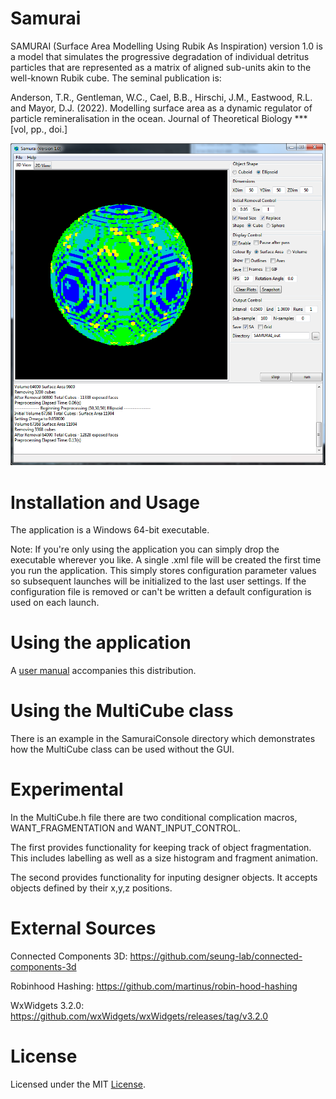 # Samurai
SAMURAI (Surface Area Modelling Using Rubik As Inspiration) version 1.0 is a model that
simulates the progressive degradation of individual detritus particles that are represented as a
matrix of aligned sub-units akin to the well-known Rubik cube. The seminal publication is:

Anderson, T.R., Gentleman, W.C., Cael, B.B., Hirschi, J.M., Eastwood, R.L. and Mayor, D.J. (2022). Modelling surface area as a dynamic regulator of particle remineralisation in the ocean. Journal of Theoretical Biology *** [vol, pp., doi.]

![alt text](https://github.com/gitbeast7/Samurai/blob/main/images/SamuraiSnap.png "Samurai")

# Installation and Usage
The application is a Windows 64-bit executable.

Note: If you're only using the application you can simply drop the executable wherever you like.
A single .xml file will be created the first time you run the application. This simply stores configuration
parameter values so subsequent launches will be initialized to the last user settings.
If the configuration file is removed or can't be written a default configuration is used on each launch.
# Using the application 

A [user manual](https://github.com/gitbeast7/Samurai/blob/main/SAMURAI_1.0/SAMURAI%20Reference%20Manual.pdf) accompanies this distribution.

# Using the MultiCube class 
There is an example in the SamuraiConsole directory which demonstrates how the MultiCube class can be used
without the GUI.

# Experimental
In the MultiCube.h file there are two conditional complication macros, WANT_FRAGMENTATION and WANT_INPUT_CONTROL.

The first provides functionality for keeping track of object fragmentation. This includes labelling as well as a
size histogram and fragment animation.

The second provides functionality for inputing designer objects. It accepts objects defined by their x,y,z positions.

# External Sources 
Connected Components 3D: https://github.com/seung-lab/connected-components-3d

Robinhood Hashing: https://github.com/martinus/robin-hood-hashing

WxWidgets 3.2.0: https://github.com/wxWidgets/wxWidgets/releases/tag/v3.2.0

# License
Licensed under the MIT [License](https://github.com/gitbeast7/Samurai/blob/main/LICENSE).
